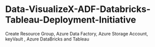 # Data-VisualizeX-ADF-Databricks-Tableau-Deployment-Initiative

Create Resource Group,  Azure Data Factory, Azure Storage Account, keyVault , Azure DataBricks and Tableau
